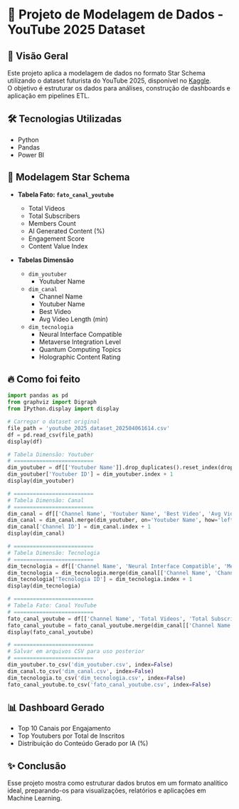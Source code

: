 # 🌟 Projeto de Modelagem de Dados - YouTube 2025 Dataset

## 🧠 Visão Geral

Este projeto aplica a modelagem de dados no formato Star Schema utilizando o dataset futurista do YouTube 2025, disponível no [Kaggle](https://www.kaggle.com/datasets/amansingh0000000/youtube-2025-dataset).  
O objetivo é estruturar os dados para análises, construção de dashboards e aplicação em pipelines ETL.

## 🛠️ Tecnologias Utilizadas

- Python
- Pandas
- Power BI

## 💄 Modelagem Star Schema

- **Tabela Fato: `fato_canal_youtube`**
  - Total Videos
  - Total Subscribers
  - Members Count
  - AI Generated Content (%)
  - Engagement Score
  - Content Value Index

- **Tabelas Dimensão**
  - `dim_youtuber`
    - Youtuber Name
  - `dim_canal`
    - Channel Name
    - Youtuber Name
    - Best Video
    - Avg Video Length (min)
  - `dim_tecnologia`
    - Neural Interface Compatible
    - Metaverse Integration Level
    - Quantum Computing Topics
    - Holographic Content Rating

## 🔥 Como foi feito

```python
import pandas as pd
from graphviz import Digraph
from IPython.display import display

# Carregar o dataset original
file_path = 'youtube_2025_dataset_202504061614.csv'
df = pd.read_csv(file_path)
display(df)

# Tabela Dimensão: Youtuber
# =========================
dim_youtuber = df[['Youtuber Name']].drop_duplicates().reset_index(drop=True)
dim_youtuber['Youtuber ID'] = dim_youtuber.index + 1
display(dim_youtuber)

# =========================
# Tabela Dimensão: Canal
# =========================
dim_canal = df[['Channel Name', 'Youtuber Name', 'Best Video', 'Avg Video Length (min)']].drop_duplicates().reset_index(drop=True)
dim_canal = dim_canal.merge(dim_youtuber, on='Youtuber Name', how='left')
dim_canal['Channel ID'] = dim_canal.index + 1
display(dim_canal)

# =========================
# Tabela Dimensão: Tecnologia
# =========================
dim_tecnologia = df[['Channel Name', 'Neural Interface Compatible', 'Metaverse Integration Level', 'Quantum Computing Topics', 'Holographic Content Rating']].drop_duplicates().reset_index(drop=True)
dim_tecnologia = dim_tecnologia.merge(dim_canal[['Channel Name', 'Channel ID']], on='Channel Name', how='left')
dim_tecnologia['Tecnologia ID'] = dim_tecnologia.index + 1
display(dim_tecnologia)

# =========================
# Tabela Fato: Canal YouTube
# =========================
fato_canal_youtube = df[['Channel Name', 'Total Videos', 'Total Subscribers', 'Members Count', 'AI Generated Content (%)', 'Engagement Score', 'Content Value Index']]
fato_canal_youtube = fato_canal_youtube.merge(dim_canal[['Channel Name', 'Channel ID']], on='Channel Name', how='left')
display(fato_canal_youtube)

# =========================
# Salvar em arquivos CSV para uso posterior
# =========================
dim_youtuber.to_csv('dim_youtuber.csv', index=False)
dim_canal.to_csv('dim_canal.csv', index=False)
dim_tecnologia.to_csv('dim_tecnologia.csv', index=False)
fato_canal_youtube.to_csv('fato_canal_youtube.csv', index=False)
```

## 📊 Dashboard Gerado

- Top 10 Canais por Engajamento
- Top Youtubers por Total de Inscritos
- Distribuição do Conteúdo Gerado por IA (%)

## ✨ Conclusão

Esse projeto mostra como estruturar dados brutos em um formato analítico ideal, preparando-os para visualizações, relatórios e aplicações em Machine Learning.
